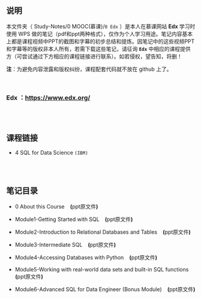 ## 说明
本文件夹（ Study-Notes/0 MOOC(慕课)/`0 Edx` ）是本人在慕课网站 **Edx** 学习时使用 WPS 做的笔记（pdf和ppt两种格式），仅作为个人学习用途。笔记内容基本上都是课程视频中PPT的截图和字幕的初步总结和提炼。因笔记中的这些视频PPT和字幕等的版权非本人所有，若需下载这些笔记，请征询 **`Edx`** 中相应的课程提供方（可尝试通过下方相应的课程链接进行联系）。如若侵权，望告知，将删！

**注**：为避免内容泄露和版权纠纷，课程配套代码就不放在 github 上了。

<br>

### Edx ：https://www.edx.org/

<br>
<br>


## 课程链接
* 4 <a href="https://www.edx.org/course/sql-for-data-science" style="text-decoration:none">SQL for Data Science</a> `(IBM)`

<br>
<br>

## 笔记目录
* <a href="https://abrachan.github.io/Study-Notes/0 MOOC(慕课)/0 Edx/4 SQL for Data Science/0 About this Course.pdf" style="text-decoration:none">0 About this Course</a> &ensp; **(**<a href="https://kdocs.cn/l/cfzcPSSPzYfT" style="text-decoration:none">ppt原文件</a>**)**

* <a href="https://abrachan.github.io/Study-Notes/0 MOOC(慕课)/0 Edx/4 SQL for Data Science/Module1-Getting Started with SQL.pdf" style="text-decoration:none">Module1-Getting Started with SQL</a> &ensp; **(**<a href="https://kdocs.cn/l/ch5uSSoVyzwv" style="text-decoration:none">ppt原文件</a>**)**

* <a href="https://abrachan.github.io/Study-Notes/0 MOOC(慕课)/0 Edx/4 SQL for Data Science/Module2-Introduction to Relational Databases and Tables.pdf" style="text-decoration:none">Module2-Introduction to Relational Databases and Tables</a> &ensp; **(**<a href="https://kdocs.cn/l/cvGlrVtmTlkV" style="text-decoration:none">ppt原文件</a>**)**

* <a href="https://abrachan.github.io/Study-Notes/0 MOOC(慕课)/0 Edx/4 SQL for Data Science/Module3-Intermediate SQL.pdf" style="text-decoration:none">Module3-Intermediate SQL</a> &ensp; **(**<a href="https://kdocs.cn/l/cpymJRqvVhOF" style="text-decoration:none">ppt原文件</a>**)**

* <a href="https://abrachan.github.io/Study-Notes/0 MOOC(慕课)/0 Edx/4 SQL for Data Science/Module4-Accessing Databases with Python.pdf" style="text-decoration:none">Module4-Accessing Databases with Python</a> &ensp; **(**<a href="https://kdocs.cn/l/ch8i3nlcNwh2" style="text-decoration:none">ppt原文件</a>**)**

* <a href="https://abrachan.github.io/Study-Notes/0 MOOC(慕课)/0 Edx/4 SQL for Data Science/Module5-Working with real-world data sets and built-in SQL functions.pdf" style="text-decoration:none">Module5-Working with real-world data sets and built-in SQL functions</a> &ensp; **(**<a href="https://kdocs.cn/l/cdZUzpKb45lm" style="text-decoration:none">ppt原文件</a>**)**

* <a href="https://abrachan.github.io/Study-Notes/0 MOOC(慕课)/0 Edx/4 SQL for Data Science/Module6-Advanced SQL for Data Engineer (Bonus Module).pdf" style="text-decoration:none">Module6-Advanced SQL for Data Engineer (Bonus Module)</a> &ensp; **(**<a href="https://kdocs.cn/l/cqEmxeL3etFP" style="text-decoration:none">ppt原文件</a>**)**